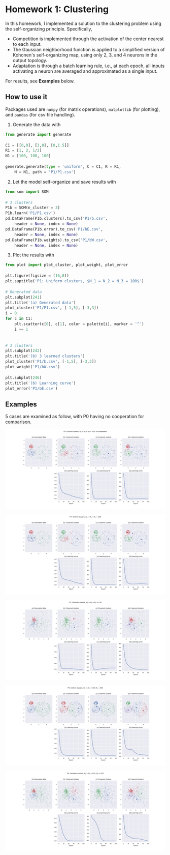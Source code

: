 # Homework 1: Clustering

In this homework, I implemented a solution to the clustering problem using 
the self-organizing principle. Specifically,
- Competition is implemented through the activation of the center nearest 
to each input.
- The Gaussian neighborhood function is applied to a simplified version of 
Kohonen's self-organizing map, using only 2, 3, and 4 neurons in the output 
topology.
- Adaptation is through a batch learning rule, i.e., at each epoch, all inputs 
activating a neuron are averaged and approximated as a single input.

For results, see **Examples** below.

## How to use it

Packages used are `numpy` (for matrix operations), `matplotlib` (for plotting), 
and `pandas` (for csv file handling).

1. Generate the data with
```python
from generate import generate

C1 = [[0,0], [3,0], [0,1.5]]
R1 = [1, 2, 1/2]
N1 = [100, 100, 100]

generate.generate(type = 'uniform', C = C1, R = R1, 
	N = N1, path = 'P1/P1.csv')
```

2. Let the model self-organize and save results with
```python
from som import SOM

# 3 clusters
P1b = SOM(n_cluster = 3)
P1b.learn('P1/P1.csv')
pd.DataFrame(P1b.clusters).to_csv('P1/b.csv', 
	header = None, index = None)
pd.DataFrame(P1b.error).to_csv('P1/bE.csv',
	header = None, index = None)
pd.DataFrame(P1b.weights).to_csv('P1/bW.csv',
	header = None, index = None)
```

3. Plot the results with
```python
from plot import plot_cluster, plot_weight, plot_error

plt.figure(figsize = (16,8))
plt.suptitle('P1: Uniform clusters, $N_1 = N_2 = N_3 = 100$')

# Generated data
plt.subplot(241)
plt.title('(a) Generated data')
plot_cluster('P1/P1.csv', [-1,5], [-3,3])
i = 0
for c in C1:
	plt.scatter(c[0], c[1], color = palette[i], marker = '^')
	i += 1


# 3 clusters
plt.subplot(242)
plt.title('(b) 3 learned clusters')
plot_cluster('P1/b.csv', [-1,5], [-3,3])
plot_weight('P1/bW.csv')

plt.subplot(246)
plt.title('(b) Learning curve')
plot_error('P1/bE.csv')
```

## Examples

5 cases are examined as follow, with P0 having no cooperation for comparison.

![P0](P0/P0.jpg)

![P1](P1/P1.jpg)

![P2](P2/P2.jpg)

![P3](P3/P3.jpg)

![P4](P4/P4.jpg)